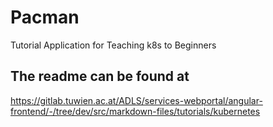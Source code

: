 # Pacman

Tutorial Application for Teaching k8s to Beginners

## The readme can be found at 
https://gitlab.tuwien.ac.at/ADLS/services-webportal/angular-frontend/-/tree/dev/src/markdown-files/tutorials/kubernetes

